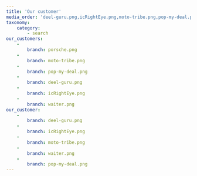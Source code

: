 ```yaml
---
title: 'Our customer'
media_order: 'deel-guru.png,icRightEye.png,moto-tribe.png,pop-my-deal.png,porsche.png,waiter.png'
taxonomy:
    category:
        - search
our_customers:
    -
        branch: porsche.png
    -
        branch: moto-tribe.png
    -
        branch: pop-my-deal.png
    -
        branch: deel-guru.png
    -
        branch: icRightEye.png
    -
        branch: waiter.png
our_customer:
    -
        branch: deel-guru.png
    -
        branch: icRightEye.png
    -
        branch: moto-tribe.png
    -
        branch: waiter.png
    -
        branch: pop-my-deal.png
---
```


